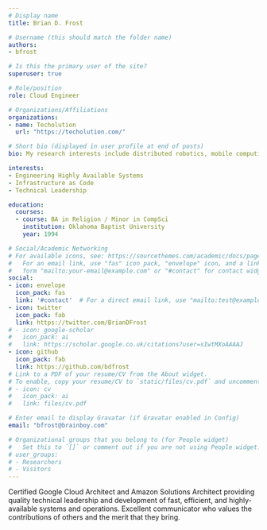 ```yaml
---
# Display name
title: Brian D. Frost

# Username (this should match the folder name)
authors:
- bfrost

# Is this the primary user of the site?
superuser: true

# Role/position
role: Cloud Engineer

# Organizations/Affiliations
organizations:
- name: Techolution
  url: "https://techolution.com/"

# Short bio (displayed in user profile at end of posts)
bio: My research interests include distributed robotics, mobile computing and programmable matter.

interests:
- Engineering Highly Available Systems
- Infrastructure as Code
- Technical Leadership

education:
  courses:
  - course: BA in Religion / Minor in CompSci
    institution: Oklahoma Baptist University
    year: 1994

# Social/Academic Networking
# For available icons, see: https://sourcethemes.com/academic/docs/page-builder/#icons
#   For an email link, use "fas" icon pack, "envelope" icon, and a link in the
#   form "mailto:your-email@example.com" or "#contact" for contact widget.
social:
- icon: envelope
  icon_pack: fas
  link: '#contact'  # For a direct email link, use "mailto:test@example.org".
- icon: twitter
  icon_pack: fab
  link: https://twitter.com/BrianDFrost
# - icon: google-scholar
#   icon_pack: ai
#   link: https://scholar.google.co.uk/citations?user=sIwtMXoAAAAJ
- icon: github
  icon_pack: fab
  link: https://github.com/bdfrost
# Link to a PDF of your resume/CV from the About widget.
# To enable, copy your resume/CV to `static/files/cv.pdf` and uncomment the lines below.
# - icon: cv
#   icon_pack: ai
#   link: files/cv.pdf

# Enter email to display Gravatar (if Gravatar enabled in Config)
email: "bfrost@brainboy.com"

# Organizational groups that you belong to (for People widget)
#   Set this to `[]` or comment out if you are not using People widget.
# user_groups:
# - Researchers
# - Visitors
---
```


Certified Google Cloud Architect and Amazon Solutions Architect providing quality technical leadership and development of fast, efficient, and highly-available systems and operations. Excellent communicator who values the contributions of others and the merit that they bring.
